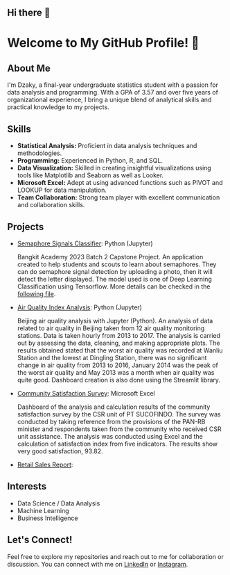 ## Hi there 👋
# Welcome to My GitHub Profile! 👋

## About Me
I'm Dzaky, a final-year undergraduate statistics student with a passion for data analysis and programming. With a GPA of 3.57 and over five years of organizational experience, I bring a unique blend of analytical skills and practical knowledge to my projects.

## Skills
- **Statistical Analysis:** Proficient in data analysis techniques and methodologies.
- **Programming:** Experienced in Python, R, and SQL.
- **Data Visualization:** Skilled in creating insightful visualizations using tools like Matplotlib and Seaborn as well as Looker.
- **Microsoft Excel:** Adept at using advanced functions such as PIVOT and LOOKUP for data manipulation.
- **Team Collaboration:** Strong team player with excellent communication and collaboration skills.

## Projects
- [Semaphore Signals Classifier](https://github.com/Capstone-Semaphore): Python (Jupyter)

  Bangkit Academy 2023 Batch 2 Capstone Project. An application created to help students and scouts to learn about semaphores. They can do semaphore signal detection by uploading a photo, then it will detect the letter displayed. The model used is one of Deep Learning Classification using Tensorflow. More details can be checked in the [following file](https://docs.google.com/presentation/d/11pdGQTaPlPRFyoG8YySbx_jViS6478my/edit?usp=drive_link&ouid=111230265386684039576&rtpof=true&sd=true).
  
- [Air Quality Index Analysis](https://github.com/taraky25/Dashboards/tree/75a617afd77bcc2b4c1640fca4f47d9dbf889fe9/Dicoding_Data%20Analysis): Python (Jupyter)

  Beijing air quality analysis with Jupyter (Python). An analysis of data related to air quality in Beijing taken from 12 air quality monitoring stations. Data is taken hourly from 2013 to 2017. The analysis is carried out by assessing the data, cleaning, and making appropriate plots. The results obtained stated that the worst air quality was recorded at Wanliu Station and the lowest at Dingling Station, there was no significant change in air quality from 2013 to 2016, January 2014 was the peak of the worst air quality and May 2013 was a month when air quality was quite good. Dashboard creation is also done using the Streamlit library.
  
- [Community Satisfaction Survey](https://drive.google.com/file/d/1RF-MAsjpsmVLvx9lvrSQzRbgoOpQv4zM/view?usp=drive_link): Microsoft Excel

  Dashboard of the analysis and calculation results of the community satisfaction survey by the CSR unit of PT SUCOFINDO. The survey was conducted by taking reference from the provisions of the PAN-RB minister and respondents taken from the community who received CSR unit assistance. The analysis was conducted using Excel and the calculation of satisfaction index from five indicators. The results show very good satisfaction, 93.82.

- [Retail Sales Report](https://docs.google.com/spreadsheets/d/1osFSxWfV5Lr_Q2ehtFyuZw1lv36ih72D/edit?usp=drive_link&ouid=111230265386684039576&rtpof=true&sd=true):
  

## Interests
- Data Science / Data Analysis
- Machine Learning
- Business Intelligence

## Let's Connect!
Feel free to explore my repositories and reach out to me for collaboration or discussion. You can connect with me on [LinkedIn](www.linkedin.com/in/hilmy-dzaky-muchtar) or [Instagram](https://www.instagram.com/hilmydzaky_/).

<!--
**taraky25/taraky25** is a ✨ _special_ ✨ repository because its `README.md` (this file) appears on your GitHub profile.

Here are some ideas to get you started:

- 🔭 I’m currently working on ...
- 🌱 I’m currently learning ...
- 👯 I’m looking to collaborate on ...
- 🤔 I’m looking for help with ...
- 💬 Ask me about ...
- 📫 How to reach me: ...
- 😄 Pronouns: ...
- ⚡ Fun fact: ...
-->
